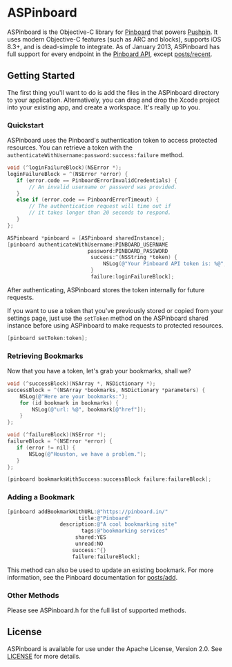 # ASPinboard

ASPinboard is the Objective-C library for [Pinboard](https://pinboard.in) that powers [Pushpin](http://getpushpin.com/). It uses modern Objective-C features (such as ARC and blocks), supports iOS 8.3+, and is dead-simple to integrate. As of January 2013, ASPinboard has full support for every endpoint in the [Pinboard API](https://pinboard.in/api), except [posts/recent](https://pinboard.in/api#posts_recent).

## Getting Started

The first thing you'll want to do is add the files in the ASPinboard directory to your application. Alternatively, you can drag and drop the Xcode project into your existing app, and create a workspace. It's really up to you.

### Quickstart

ASPinboard uses the Pinboard's authentication token to access protected resources. You can retrieve a token with the `authenticateWithUsername:password:success:failure` method.

```objective-c
void (^loginFailureBlock)(NSError *);
loginFailureBlock = ^(NSError *error) {
   if (error.code == PinboardErrorInvalidCredentials) {
       // An invalid username or password was provided.
   }
   else if (error.code == PinboardErrorTimeout) {
       // The authentication request will time out if
       // it takes longer than 20 seconds to respond.
   }
};

ASPinboard *pinboard = [ASPinboard sharedInstance];
[pinboard authenticateWithUsername:PINBOARD_USERNAME
                          password:PINBOARD_PASSWORD
                           success:^(NSString *token) {
                               NSLog(@"Your Pinboard API token is: %@", token);
                           }
                           failure:loginFailureBlock];
```

After authenticating, ASPinboard stores the token internally for future requests.

If you want to use a token that you've previously stored or copied from your settings page, just use the `setToken` method on the ASPinboard shared instance before using ASPinboard to make requests to protected resources.

```objective-c
[pinboard setToken:token];
```

### Retrieving Bookmarks

Now that you have a token, let's grab your bookmarks, shall we?

```objective-c
void (^successBlock)(NSArray *, NSDictionary *);
successBlock = ^(NSArray *bookmarks, NSDictionary *parameters) {
    NSLog(@"Here are your bookmarks:");
    for (id bookmark in bookmarks) {
        NSLog(@"url: %@", bookmark[@"href"]);
    }
};

void (^failureBlock)(NSError *);
failureBlock = ^(NSError *error) {
   if (error != nil) {
       NSLog(@"Houston, we have a problem.");
   }
};

[pinboard bookmarksWithSuccess:successBlock failure:failureBlock];
```

### Adding a Bookmark

```objective-c
[pinboard addBookmarkWithURL:@"https://pinboard.in/"
                       title:@"Pinboard"
                 description:@"A cool bookmarking site"
                        tags:@"bookmarking services"
                      shared:YES
                      unread:NO
                     success:^{}
                     failure:failureBlock];
```

This method can also be used to update an existing bookmark. For more information, see the Pinboard documentation for [posts/add](https://pinboard.in/api#posts_add).

### Other Methods

Please see ASPinboard.h for the full list of supported methods.

## License

ASPinboard is available for use under the Apache License, Version 2.0. See [LICENSE](LICENSE) for more details.

